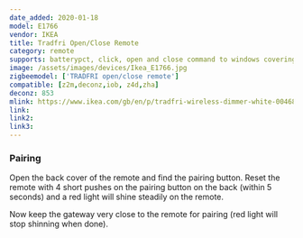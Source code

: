 ```yaml
---
date_added: 2020-01-18
model: E1766
vendor: IKEA
title: Tradfri Open/Close Remote
category: remote
supports: batterypct, click, open and close command to windows covering devices
image: /assets/images/devices/Ikea_E1766.jpg
zigbeemodel: ['TRADFRI open/close remote']
compatible: [z2m,deconz,iob, z4d,zha]
deconz: 853
mlink: https://www.ikea.com/gb/en/p/tradfri-wireless-dimmer-white-00468432/
link: 
link2: 
link3: 
---
```

### Pairing
Open the back cover of the remote and find the pairing button. Reset the remote with 4 short pushes on the pairing button on the back (within 5 seconds) and a red light will shine steadily on the remote.

Now keep the gateway very close to the remote for pairing (red light will stop shinning when done).
